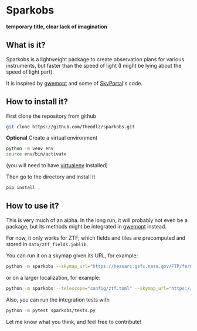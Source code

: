 # Sparkobs
**temporary title, clear lack of imagination**

## What is it?
Sparkobs is a lightweight package to create observation plans for various instruments, but faster than the speed of light (I might be lying about the speed of light part).

It is inspired by [gwemopt](https://github.com/skyportal/gwemopt) and some of [SkyPortal](https://github.com/skyportal/skyportal)'s code.

## How to install it?

First clone the repository from github
```bash
git clone https://github.com/Theodlz/sparkobs.git
```

**Optional** Create a virtual environment
```bash
python -m venv env
source env/bin/activate
```
(you will need to have [virtualenv](https://virtualenv.pypa.io/en/latest/) installed)

Then go to the directory and install it
```bash
pip install .
```

## How to use it?
This is very much of an alpha. In the long run, it will probably not even be a package, but its methods might be integrated in [gwemopt](https://github.com/skyportal/gwemopt) instead.

For now, it only works for ZTF, which fields and tiles are precomputed and stored in `data/ztf_fields.joblib`.

You can run it on a skymap given its URL, for example:
```bash
python -m sparkobs --skymap_url="https://heasarc.gsfc.nasa.gov/FTP/fermi/data/gbm/triggers/2023/bn230430325/quicklook/glg_healpix_all_bn230430325.fit" --telescope="config/ztf.toml"
```

or on a larger localization, for example:
```bash
python -m sparkobs --telescope="config/ztf.toml" --skymap_url="https://gracedb.ligo.org/api/superevents/MS230502c/files/bayestar.fits.gz,1" --level=0.95
```

Also, you can run the integration tests with
```bash
python -m pytest sparkobs/tests.py
```

Let me know what you think, and feel free to contribute!

